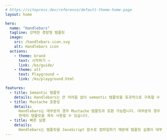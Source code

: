 ```yaml
---
# https://vitepress.dev/reference/default-theme-home-page
layout: home

hero:
  name: "Handlebars"
  tagline: 강력한 경량형 템플릿
  image:
    src: /handlebars-icon.svg
    alt: Handlebars icon
  actions:
    - theme: brand
      text: 시작하기 →
      link: /ko/guide/
    - theme: alt
      text: Playground →
      link: /ko/playground.html

features:
  - title: Semantic 템플릿
    details: Handlebars는 큰 어려움 없이 semantic 템플릿을 효과적으로 구축할 수 있는 필요한 기능을 제공합니다.
  - title: Mustache 호환성
    details:
      Handlebars는 대부분의 경우 Mustache 템플릿과 호환 가능합니다. 대부분의 경우 Mustache를 Handlebars로 대체하고
      현재의 템플릿을 계속 사용할 수 있습니다.
  - title: 빠른 실행
    details:
      Handlebars는 템플릿을 JavaScript 함수로 컴파일하기 때문에 템플릿 실행이 대부분의 다른 템플릿 엔진보다 빠릅니다.
---
```

